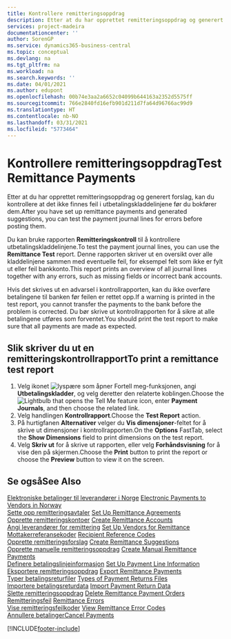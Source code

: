 ```yaml
---
title: Kontrollere remitteringsoppdrag
description: Etter at du har opprettet remitteringsoppdrag og generert forslag, kan du kontrollere at det ikke finnes feil i utbetalingskladdelinjene før du bokfører dem.
services: project-madeira
documentationcenter: ''
author: SorenGP
ms.service: dynamics365-business-central
ms.topic: conceptual
ms.devlang: na
ms.tgt_pltfrm: na
ms.workload: na
ms.search.keywords: ''
ms.date: 04/01/2021
ms.author: edupont
ms.openlocfilehash: 00b74e3aa2a6652c04099b644163a2352d5575ff
ms.sourcegitcommit: 766e2840fd16efb901d211d7fa64d96766ac99d9
ms.translationtype: HT
ms.contentlocale: nb-NO
ms.lasthandoff: 03/31/2021
ms.locfileid: "5773464"
---
```

# <a name="test-remittance-payments"></a><span data-ttu-id="3f1c1-103">Kontrollere remitteringsoppdrag</span><span class="sxs-lookup"><span data-stu-id="3f1c1-103">Test Remittance Payments</span></span>
<span data-ttu-id="3f1c1-104">Etter at du har opprettet remitteringsoppdrag og generert forslag, kan du kontrollere at det ikke finnes feil i utbetalingskladdelinjene før du bokfører dem.</span><span class="sxs-lookup"><span data-stu-id="3f1c1-104">After you have set up remittance payments and generated suggestions, you can test the payment journal lines for errors before posting them.</span></span>  

<span data-ttu-id="3f1c1-105">Du kan bruke rapporten **Remitteringskontroll** til å kontrollere utbetalingskladdelinjene.</span><span class="sxs-lookup"><span data-stu-id="3f1c1-105">To test the payment journal lines, you can use the **Remittance Test** report.</span></span> <span data-ttu-id="3f1c1-106">Denne rapporten skriver ut en oversikt over alle kladdelinjene sammen med eventuelle feil, for eksempel felt som ikke er fylt ut eller feil bankkonto.</span><span class="sxs-lookup"><span data-stu-id="3f1c1-106">This report prints an overview of all journal lines together with any errors, such as missing fields or incorrect bank accounts.</span></span>  

<span data-ttu-id="3f1c1-107">Hvis det skrives ut en advarsel i kontrollrapporten, kan du ikke overføre betalingene til banken før feilen er rettet opp.</span><span class="sxs-lookup"><span data-stu-id="3f1c1-107">If a warning is printed in the test report, you cannot transfer the payments to the bank before the problem is corrected.</span></span> <span data-ttu-id="3f1c1-108">Du bør skrive ut kontrollrapporten for å sikre at alle betalingene utføres som forventet.</span><span class="sxs-lookup"><span data-stu-id="3f1c1-108">You should print the test report to make sure that all payments are made as expected.</span></span>  

## <a name="to-print-a-remittance-test-report"></a><span data-ttu-id="3f1c1-109">Slik skriver du ut en remitteringskontrollrapport</span><span class="sxs-lookup"><span data-stu-id="3f1c1-109">To print a remittance test report</span></span>  

1.  <span data-ttu-id="3f1c1-110">Velg ikonet ![lyspære som åpner Fortell meg-funksjonen](../../media/ui-search/search_small.png "Fortell hva du vil gjøre"), angi **Utbetalingskladder**, og velg deretter den relaterte koblingen.</span><span class="sxs-lookup"><span data-stu-id="3f1c1-110">Choose the ![Lightbulb that opens the Tell Me feature](../../media/ui-search/search_small.png "Tell me what you want to do") icon, enter **Payment Journals**, and then choose the related link.</span></span>  
2.  <span data-ttu-id="3f1c1-111">Velg handlingen **Kontrollrapport**.</span><span class="sxs-lookup"><span data-stu-id="3f1c1-111">Choose the **Test Report** action.</span></span>  
3.  <span data-ttu-id="3f1c1-112">På hurtigfanen **Alternativer** velger du **Vis dimensjoner**-feltet for å skrive ut dimensjoner i kontrollrapporten.</span><span class="sxs-lookup"><span data-stu-id="3f1c1-112">On the **Options** FastTab, select the **Show Dimensions** field to print dimensions on the test report.</span></span>  
4.  <span data-ttu-id="3f1c1-113">Velg **Skriv ut** for å skrive ut rapporten, eller velg **Forhåndsvisning** for å vise den på skjermen.</span><span class="sxs-lookup"><span data-stu-id="3f1c1-113">Choose the **Print** button to print the report or choose the **Preview** button to view it on the screen.</span></span>  

## <a name="see-also"></a><span data-ttu-id="3f1c1-114">Se også</span><span class="sxs-lookup"><span data-stu-id="3f1c1-114">See Also</span></span>  
 <span data-ttu-id="3f1c1-115">[Elektroniske betalinger til leverandører i Norge](electronic-payments-to-vendors-in-norway.md) </span><span class="sxs-lookup"><span data-stu-id="3f1c1-115">[Electronic Payments to Vendors in Norway](electronic-payments-to-vendors-in-norway.md) </span></span>  
 <span data-ttu-id="3f1c1-116">[Sette opp remitteringsavtaler](how-to-set-up-remittance-agreements.md) </span><span class="sxs-lookup"><span data-stu-id="3f1c1-116">[Set Up Remittance Agreements](how-to-set-up-remittance-agreements.md) </span></span>  
 <span data-ttu-id="3f1c1-117">[Opprette remitteringskontoer](how-to-create-remittance-accounts.md) </span><span class="sxs-lookup"><span data-stu-id="3f1c1-117">[Create Remittance Accounts](how-to-create-remittance-accounts.md) </span></span>  
 <span data-ttu-id="3f1c1-118">[Angi leverandører for remittering](how-to-set-up-vendors-for-remittance.md) </span><span class="sxs-lookup"><span data-stu-id="3f1c1-118">[Set Up Vendors for Remittance](how-to-set-up-vendors-for-remittance.md) </span></span>  
 <span data-ttu-id="3f1c1-119">[Mottakerreferansekoder](recipient-reference-codes.md) </span><span class="sxs-lookup"><span data-stu-id="3f1c1-119">[Recipient Reference Codes](recipient-reference-codes.md) </span></span>  
 <span data-ttu-id="3f1c1-120">[Opprette remitteringsforslag](how-to-create-remittance-suggestions.md) </span><span class="sxs-lookup"><span data-stu-id="3f1c1-120">[Create Remittance Suggestions](how-to-create-remittance-suggestions.md) </span></span>  
 <span data-ttu-id="3f1c1-121">[Opprette manuelle remitteringsoppdrag](how-to-create-manual-remittance-payments.md) </span><span class="sxs-lookup"><span data-stu-id="3f1c1-121">[Create Manual Remittance Payments](how-to-create-manual-remittance-payments.md) </span></span>  
 <span data-ttu-id="3f1c1-122">[Definere betalingslinjeinformasjon](how-to-set-up-payment-line-information.md) </span><span class="sxs-lookup"><span data-stu-id="3f1c1-122">[Set Up Payment Line Information](how-to-set-up-payment-line-information.md) </span></span>  
 <span data-ttu-id="3f1c1-123">[Eksportere remitteringsoppdrag](how-to-export-remittance-payments.md) </span><span class="sxs-lookup"><span data-stu-id="3f1c1-123">[Export Remittance Payments](how-to-export-remittance-payments.md) </span></span>  
 <span data-ttu-id="3f1c1-124">[Typer betalingsreturfiler](types-of-payment-returns-files.md) </span><span class="sxs-lookup"><span data-stu-id="3f1c1-124">[Types of Payment Returns Files](types-of-payment-returns-files.md) </span></span>  
 <span data-ttu-id="3f1c1-125">[Importere betalingsreturdata](how-to-import-payment-return-data.md) </span><span class="sxs-lookup"><span data-stu-id="3f1c1-125">[Import Payment Return Data](how-to-import-payment-return-data.md) </span></span>  
 <span data-ttu-id="3f1c1-126">[Slette remitteringsoppdrag](how-to-delete-remittance-payment-orders.md) </span><span class="sxs-lookup"><span data-stu-id="3f1c1-126">[Delete Remittance Payment Orders](how-to-delete-remittance-payment-orders.md) </span></span>  
 <span data-ttu-id="3f1c1-127">[Remitteringsfeil](remittance-errors.md) </span><span class="sxs-lookup"><span data-stu-id="3f1c1-127">[Remittance Errors](remittance-errors.md) </span></span>  
 <span data-ttu-id="3f1c1-128">[Vise remitteringsfeilkoder](how-to-view-remittance-error-codes.md) </span><span class="sxs-lookup"><span data-stu-id="3f1c1-128">[View Remittance Error Codes](how-to-view-remittance-error-codes.md) </span></span>  
 [<span data-ttu-id="3f1c1-129">Annullere betalinger</span><span class="sxs-lookup"><span data-stu-id="3f1c1-129">Cancel Payments</span></span>](how-to-cancel-payments.md)


[!INCLUDE[footer-include](../../includes/footer-banner.md)]